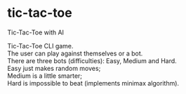 # tic-tac-toe
Tic-Tac-Toe with AI

Tic-Tac-Toe CLI game.  
The user can play against themselves or a bot.  
There are three bots (difficulties): Easy, Medium and Hard.  
Easy just makes random moves;  
Medium is a little smarter;   
Hard is impossible to beat (implements minimax algorithm).   
